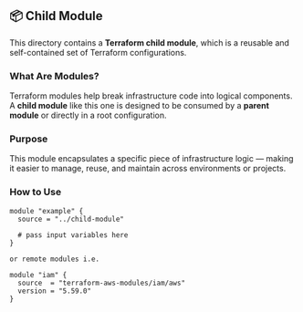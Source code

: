 ## 📦 Child Module

This directory contains a **Terraform child module**, which is a reusable and self-contained set of Terraform configurations. 

### What Are Modules?

Terraform modules help break infrastructure code into logical components. A **child module** like this one is designed to be consumed by a **parent module** or directly in a root configuration.

### Purpose

This module encapsulates a specific piece of infrastructure logic — making it easier to manage, reuse, and maintain across environments or projects.

### How to Use

```hcl
module "example" {
  source = "../child-module"

  # pass input variables here
}

or remote modules i.e.

module "iam" {
  source  = "terraform-aws-modules/iam/aws"
  version = "5.59.0"
}